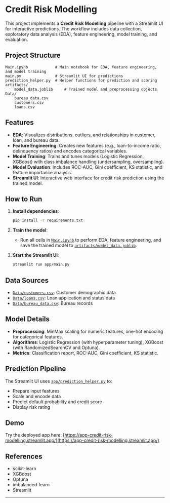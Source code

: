 # Credit Risk Modelling

This project implements a **Credit Risk Modelling** pipeline with a Streamlit UI for interactive predictions. The workflow includes data collection, exploratory data analysis (EDA), feature engineering, model training, and evaluation.

## Project Structure

```
Main.ipynb            # Main notebook for EDA, feature engineering, and model training
main.py               # Streamlit UI for predictions
prediction_helper.py  # Helper functions for prediction and scoring
artifacts/
    model_data.joblib     # Trained model and preprocessing objects
Data/
    bureau_data.csv
    customers.csv
    loans.csv
```

## Features

- **EDA**: Visualizes distributions, outliers, and relationships in customer, loan, and bureau data.
- **Feature Engineering**: Creates new features (e.g., loan-to-income ratio, delinquency ratios) and encodes categorical variables.
- **Model Training**: Trains and tunes models (Logistic Regression, XGBoost) with class imbalance handling (undersampling, oversampling).
- **Model Evaluation**: Includes ROC-AUC, Gini coefficient, KS statistic, and feature importance analysis.
- **Streamlit UI**: Interactive web interface for credit risk prediction using the trained model.

## How to Run

1. **Install dependencies**:
    ```sh
    pip install -r requirements.txt
    ```

2. **Train the model**:
    - Run all cells in [`Main.ipynb`](Main.ipynb) to perform EDA, feature engineering, and save the trained model to [`artifacts/model_data.joblib`](artifacts/model_data.joblib).

3. **Start the Streamlit UI**:
    ```sh
    streamlit run app/main.py
    ```

## Data Sources

- [`Data/customers.csv`](Data/customers.csv): Customer demographic data
- [`Data/loans.csv`](Data/loans.csv): Loan application and status data
- [`Data/bureau_data.csv`](Data/bureau_data.csv): Bureau records

## Model Details

- **Preprocessing**: MinMax scaling for numeric features, one-hot encoding for categorical features.
- **Algorithms**: Logistic Regression (with hyperparameter tuning), XGBoost (with RandomizedSearchCV and Optuna).
- **Metrics**: Classification report, ROC-AUC, Gini coefficient, KS statistic.

## Prediction Pipeline

The Streamlit UI uses [`app/prediction_helper.py`](app/prediction_helper.py) to:
- Prepare input features
- Scale and encode data
- Predict default probability and credit score
- Display risk rating

## Demo

Try the deployed app here: [https://app-credit-risk-modelling.streamlit.app/](https://app-credit-risk-modelling.streamlit.app/)

## References

- scikit-learn
- XGBoost
- Optuna
- imbalanced-learn
- Streamlit

---
